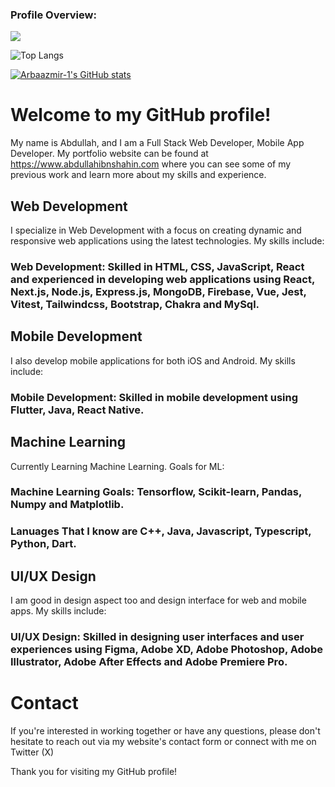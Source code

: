### Profile Overview:
![](https://komarev.com/ghpvc/?username=arbaazmir-1)

![Top Langs](https://github-readme-stats.vercel.app/api/top-langs/?username=arbaazmir-1&layout=compact&langs_count=6&hide=html,css)

[![Arbaazmir-1's GitHub stats](https://github-readme-stats.vercel.app/api?username=arbaazmir-1)](https://github.com/arbaazmir-1/github-readme-stats)


# Welcome to my GitHub profile!
My name is Abdullah, and I am a Full Stack Web Developer, Mobile App Developer. My portfolio website can be found at https://www.abdullahibnshahin.com where you can see some of my previous work and learn more about my skills and experience.

## Web Development
I specialize in Web Development with a focus on creating dynamic and responsive web applications using the latest technologies. My skills include:

### Web Development: Skilled in HTML, CSS, JavaScript, React and experienced in developing web applications using React, Next.js, Node.js, Express.js, MongoDB, Firebase, Vue, Jest, Vitest, Tailwindcss, Bootstrap, Chakra and MySql.

## Mobile Development
I also develop mobile applications for both iOS and Android. My skills include:

### Mobile Development: Skilled in mobile development using Flutter, Java, React Native.

## Machine Learning
Currently Learning Machine Learning.
Goals for ML: 

### Machine Learning Goals: Tensorflow, Scikit-learn, Pandas, Numpy and Matplotlib.

### Lanuages That I know are C++, Java, Javascript, Typescript, Python, Dart.

## UI/UX Design
I am good in design aspect too and design interface for web and mobile apps.
My skills include:

### UI/UX Design: Skilled in designing user interfaces and user experiences using Figma, Adobe XD, Adobe Photoshop, Adobe Illustrator, Adobe After Effects and Adobe Premiere Pro.
# Contact
If you're interested in working together or have any questions, please don't hesitate to reach out via my website's contact form or connect with me on Twitter (X)
 
Thank you for visiting my GitHub profile!


